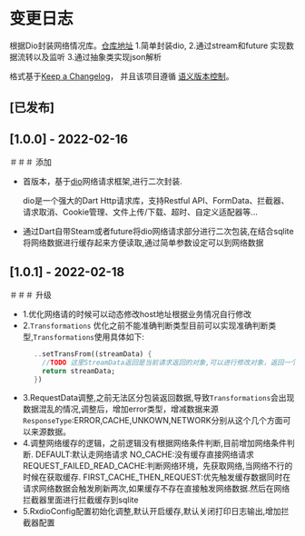# 变更日志
根据Dio封装网络情况库。[仓库地址](https://gitee.com/xjdd/flutter-rx-dio)
1.简单封装dio,
2.通过stream和future 实现数据流转以及监听
3.通过抽象类实现json解析

格式基于[Keep a Changelog](https://keepachangelog.com/en/1.0.0/)，
并且该项目遵循 [语义版本控制](https://semver.org/spec/v2.0.0.html)。

## [已发布]

## [1.0.0] - 2022-02-16
＃＃＃ 添加
- 首版本，基于[dio](https://github.com/flutterchina/dio)网络请求框架,进行二次封装.

  dio是一个强大的Dart Http请求库，支持Restful API、FormData、拦截器、请求取消、Cookie管理、文件上传/下载、超时、自定义适配器等...
- 通过Dart自带Steam或者future将dio网络请求部分进行二次包装,在结合sqlite将网络数据进行缓存起来方便读取,通过简单参数设定可以到网络数据

## [1.0.1] - 2022-02-18
＃＃＃ 升级
- 1.优化网络请的时候可以动态修改host地址根据业务情况自行修改
- 2.`Transformations` 优化之前不能准确判断类型目前可以实现准确判断类型,`Transformations`使用具体如下:
```dart 
      ..setTransFrom((streamData) {
        //TODO 这里StreamData返回是当前请求返回的对象,可以进行修改对象，返回一个修改后的对象
        return streamData;
      })
```
- 3.RequestData调整,之前无法区分包装返回数据,导致`Transformations`会出现数据混乱的情况,调整后，增加error类型，增减数据来源`ResponseType`:ERROR,CACHE,UNKOWN,NETWORK分别从这个几个方面可以来源数据。
- 4.调整网络缓存的逻辑，之前逻辑没有根据网络条件判断,目前增加网络条件判断.
DEFAULT:默认走网络请求
NO_CACHE:没有缓存直接网络请求
REQUEST_FAILED_READ_CACHE:判断网络环境，先获取网络,当网络不行的时候在获取缓存.
FIRST_CACHE_THEN_REQUEST:优先触发缓存数据同时在请求网络数据会触发刷新两次,如果缓存不存在直接触发网络数据.然后在网络拦截器里面进行拦截缓存到sqlite
- 5.RxdioConfig配置初始化调整,默认开启缓存,默认关闭打印日志输出,增加拦截器配置
